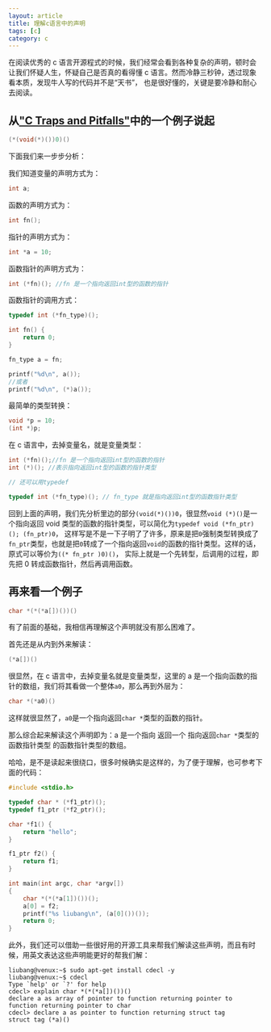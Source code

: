 ```yaml
---
layout: article
title: 理解c语言中的声明
tags: [c]
category: c
---
```


在阅读优秀的 c 语言开源程式的时候，我们经常会看到各种复杂的声明，顿时会让我们怀疑人生，怀疑自己是否真的看得懂 c 语言。然而冷静三秒钟，透过现象看本质，发现牛人写的代码并不是“天书”，
也是很好懂的，关键是要冷静和耐心去阅读。

## 从["C Traps and Pitfalls"](http://www.literateprogramming.com/ctraps.pdf)中的一个例子说起

```c
(*(void(*)())0)()
```

下面我们来一步步分析：

我们知道变量的声明方式为：

```c
int a;
```

函数的声明方式为：

```c
int fn();
```

指针的声明方式为：

```c
int *a = 10;
```

函数指针的声明方式为：

```c
int (*fn)(); //fn 是一个指向返回int型的函数的指针
```

函数指针的调用方式：

```c
typedef int (*fn_type)();

int fn() {
    return 0;
}

fn_type a = fn;

printf("%d\n", a());
//或者
printf("%d\n", (*)a());

```

最简单的类型转换：

```c
void *p = 10;
(int *)p;
```

在 c 语言中，去掉变量名，就是变量类型：

```c
int (*fn)();//fn 是一个指向返回int型的函数的指针
int (*)(); //表示指向返回int型的函数的指针类型

// 还可以用typedef

typedef int (*fn_type)(); // fn_type 就是指向返回int型的函数指针类型
```

回到上面的声明，我们先分析里边的部分`(void(*)())0`，很显然`void (*)()`是一个指向返回 void 类型的函数的指针类型，可以简化为`typedef void (*fn_ptr)(); (fn_ptr)0`，
这样写是不是一下子明了了许多，原来是把`0`强制类型转换成了`fn_ptr`类型，也就是把`0`转成了一个指向返回`void`的函数的指针类型。这样的话，原式可以等价为`((* fn_ptr )0)()`，
实际上就是一个先转型，后调用的过程，即先把 0 转成函数指针，然后再调用函数。

## 再来看一个例子

```c
char *(*(*a[])())()
```

有了前面的基础，我相信再理解这个声明就没有那么困难了。

首先还是从内到外来解读：

```c
(*a[])()
```

很显然，在 c 语言中，去掉变量名就是变量类型，这里的 a 是一个指向函数的指针的数组，我们将其看做一个整体`a0`，那么再到外层为：

```c
char *(*a0)()
```

这样就很显然了，`a0`是一个指向返回`char *`类型的函数的指针。

那么综合起来解读这个声明即为：a 是一个指向 返回一个 指向返回`char *`类型的函数指针类型 的函数指针类型的数组。

哈哈，是不是读起来很绕口，很多时候确实是这样的，为了便于理解，也可参考下面的代码：

```c
#include <stdio.h>

typedef char * (*f1_ptr)();
typedef f1_ptr (*f2_ptr)();

char *f1() {
    return "hello";
}

f1_ptr f2() {
    return f1;
}

int main(int argc, char *argv[])
{
    char *(*(*a[1])())();
    a[0] = f2;
    printf("%s liubang\n", (a[0]())());
    return 0;
}
```

此外，我们还可以借助一些很好用的开源工具来帮我们解读这些声明，而且有时候，用英文表达这些声明能更好的帮我们解：

```shell
liubang@venux:~$ sudo apt-get install cdecl -y
liubang@venux:~$ cdecl
Type `help' or `?' for help
cdecl> explain char *(*(*a[])())()
declare a as array of pointer to function returning pointer to function returning pointer to char
cdecl> declare a as pointer to function returning struct tag
struct tag (*a)()
```
